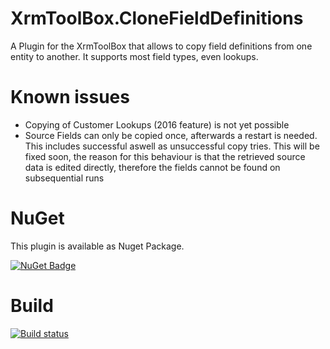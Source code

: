 # XrmToolBox.CloneFieldDefinitions
A Plugin for the XrmToolBox that allows to copy field definitions from one entity to another.
It supports most field types, even lookups.

# Known issues
- Copying of Customer Lookups (2016 feature) is not yet possible
- Source Fields can only be copied once, afterwards a restart is needed. This includes successful aswell as unsuccessful copy tries. This will be fixed soon, the reason for this behaviour is that the retrieved source data is edited directly, therefore the fields cannot be found on subsequential runs

# NuGet
This plugin is available as Nuget Package.

[![NuGet Badge](https://buildstats.info/nuget/MsDyn.Contrib.CloneFieldDefinitions)](https://www.nuget.org/packages/MsDyn.Contrib.CloneFieldDefinitions)

# Build
[![Build status](https://ci.appveyor.com/api/projects/status/a4keqi1hpwj2b73f/branch/master?svg=true)](https://ci.appveyor.com/project/DigitalFlow/xrmtoolbox-clonefielddefinitions/branch/master)
